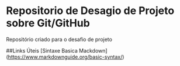 # Repositorio de Desagio de Projeto sobre Git/GitHub
Repositório criado para o desafio de projeto

##Links Úteis
[Sintaxe Basica Mackdown] (https://www.markdownguide.org/basic-syntax/)
